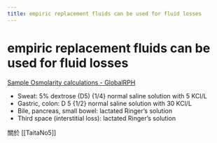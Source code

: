 ```yaml
---
title: empiric replacement fluids can be used for fluid losses
---
```

# empiric replacement fluids can be used for fluid losses

[Sample Osmolarity calculations - GlobalRPH](https://globalrph.com/sample-osmolarity-calculations/)

* Sweat: 5% dextrose (D5) {1/4} normal saline solution with 5 KCl/L
* Gastric, colon: D 5 {1/2} normal saline solution with 30 KCl/L
* Bile, pancreas, small bowel: lactated Ringer’s solution
* Third space (interstitial loss): lactated Ringer’s solution

關於 [[TaitaNo5]]

